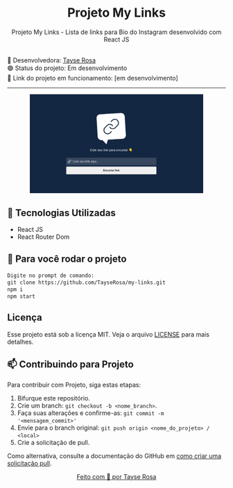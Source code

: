 <h1 align="center"> Projeto My Links  </h1>

<p align="center">Projeto My Links - Lista de links para Bio do Instagram desenvolvido com React JS </p>

<br>
🚀 Desenvolvedora:
<a href="https://www.tayserosa.com">
Tayse Rosa
</a>
<br>
🟢 Status do projeto: Em desenvolvimento
<br>
🔗 Link do projeto em funcionamento: [em desenvolvimento]

---
<p align="center">
  <img src="readme.png" width="400">
</p>


## 🚀 Tecnologias Utilizadas
<ul>
    <li>React JS</li>
    <li>React Router Dom</li>
</ul>


## 🚀 Para você rodar o projeto
```
Digite no prompt de comando: 
git clone https://github.com/TayseRosa/my-links.git
npm i
npm start
```

## Licença
Esse projeto está sob a licença MIT. Veja o arquivo [LICENSE](LICENSE.md) para mais detalhes.


## 📫 Contribuindo para Projeto

Para contribuir com Projeto, siga estas etapas:

1. Bifurque este repositório.
2. Crie um branch: `git checkout -b <nome_branch>`.
3. Faça suas alterações e confirme-as: `git commit -m '<mensagem_commit>'`
4. Envie para o branch original: `git push origin <nome_do_projeto> / <local>`
5. Crie a solicitação de pull.

Como alternativa, consulte a documentação do GitHub em [como criar uma solicitação pull](https://help.github.com/en/github/collaborating-with-issues-and-pull-requests/creating-a-pull-request).


<a href="https://www.tayserosa.com">
<p align="center">Feito com 💜 por Tayse Rosa</p>
</a>